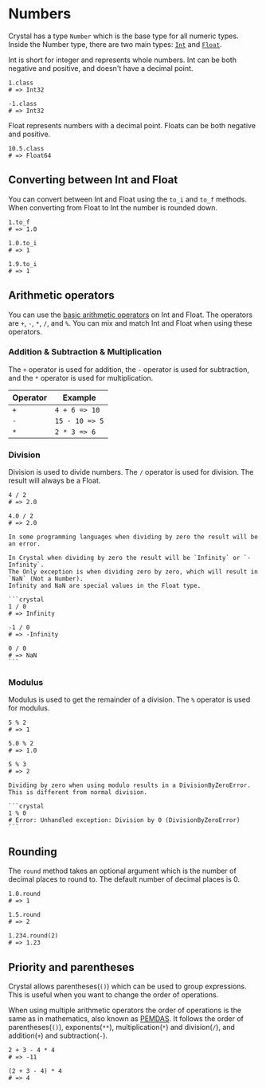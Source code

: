 # Numbers

Crystal has a type `Number` which is the base type for all numeric types.
Inside the Number type, there are two main types: [`Int`][int] and [`Float`][float].

Int is short for integer and represents whole numbers.
Int can be both negative and positive, and doesn't have a decimal point.

```crystal
1.class
# => Int32

-1.class
# => Int32
```

Float represents numbers with a decimal point.
Floats can be both negative and positive.

```crystal
10.5.class
# => Float64
```

## Converting between Int and Float

You can convert between Int and Float using the `to_i` and `to_f` methods.
When converting from Float to Int the number is rounded down.

```crystal
1.to_f
# => 1.0

1.0.to_i
# => 1

1.9.to_i
# => 1
```

## Arithmetic operators

You can use the [basic arithmetic operators][math] on Int and Float.
The operators are `+`, `-`, `*`, `/`, and `%`.
You can mix and match Int and Float when using these operators.

### Addition & Subtraction & Multiplication

The `+` operator is used for addition, the `-` operator is used for subtraction, and the `*` operator is used for multiplication.

| Operator | Example        |
| -------- | -------------- |
| `+`      | `4 + 6 => 10`  |
| `-`      | `15 - 10 => 5` |
| `*`      | `2 * 3 => 6`   |

### Division

Division is used to divide numbers.
The `/` operator is used for division.
The result will always be a Float.

```crystal
4 / 2
# => 2.0

4.0 / 2
# => 2.0
```

````exercism/caution
In some programming languages when dividing by zero the result will be an error.

In Crystal when dividing by zero the result will be `Infinity` or `-Infinity`.
The Only exception is when dividing zero by zero, which will result in `NaN` (Not a Number).
Infinity and NaN are special values in the Float type.

```crystal
1 / 0
# => Infinity

-1 / 0
# => -Infinity

0 / 0
# => NaN
```
````

### Modulus

Modulus is used to get the remainder of a division.
The `%` operator is used for modulus.

```crystal
5 % 2
# => 1

5.0 % 2
# => 1.0

5 % 3
# => 2
```

````exercism/caution
Dividing by zero when using modulo results in a DivisionByZeroError.
This is different from normal division.

```crystal
1 % 0
# Error: Unhandled exception: Division by 0 (DivisionByZeroError)
```
````

## Rounding

The `round` method takes an optional argument which is the number of decimal places to round to.
The default number of decimal places is 0.

```crystal
1.0.round
# => 1

1.5.round
# => 2

1.234.round(2)
# => 1.23
```

## Priority and parentheses

Crystal allows parentheses(`()`) which can be used to group expressions.
This is useful when you want to change the order of operations.

When using multiple arithmetic operators the order of operations is the same as in mathematics, also known as [PEMDAS][pemdas].
It follows the order of parentheses(`()`), exponents(`**`), multiplication(`*`) and division(`/`), and addition(`+`) and subtraction(`-`).

```crystal
2 + 3 - 4 * 4
# => -11

(2 + 3 - 4) * 4
# => 4
```

[pemdas]: https://en.wikipedia.org/wiki/Order_of_operations
[math]: https://crystal-lang.org/reference/1.7/tutorials/basics/30_math.html
[int]: https://crystal-lang.org/reference/1.7/syntax_and_semantics/literals/integers.html
[float]: https://crystal-lang.org/reference/1.7/syntax_and_semantics/literals/floats.html
